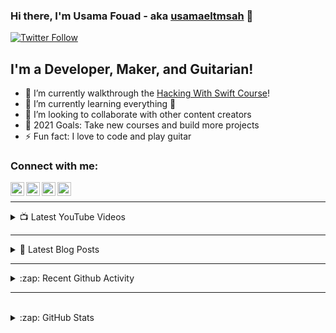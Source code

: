### Hi there, I'm Usama Fouad - aka [usamaeltmsah](https://www.linkedin.com/in/usama-fouad-270672110/) 👋

[![Twitter Follow](https://img.shields.io/twitter/follow/usama_fouad?color=1DA1F2&logo=twitter&style=for-the-badge)](https://twitter.com/usama_fouad)

## I'm a Developer, Maker, and Guitarian!

- 🔭 I’m currently walkthrough the [Hacking With Swift Course](https://www.hackingwithswift.com/100/)!
- 🌱 I’m currently learning everything 🤣
- 👯 I’m looking to collaborate with other content creators
- 🥅 2021 Goals: Take new courses and build more projects
- ⚡ Fun fact: I love to code and play guitar

### Connect with me:

[<img align="left" alt="Usama Fouad | YouTube" width="22px" src="https://cdn.jsdelivr.net/npm/simple-icons@v3/icons/youtube.svg" />][youtube]
[<img align="left" alt="Usama Fouad | Twitter" width="22px" src="https://cdn.jsdelivr.net/npm/simple-icons@v3/icons/twitter.svg" />][twitter]
[<img align="left" alt="Usama Fouad | LinkedIn" width="22px" src="https://cdn.jsdelivr.net/npm/simple-icons@v3/icons/linkedin.svg" />][linkedin]
[<img align="left" alt="Usama Fouad | Instagram" width="22px" src="https://cdn.jsdelivr.net/npm/simple-icons@v3/icons/instagram.svg" />][instagram]

<br />

---

<details>
  <summary>📺 Latest YouTube Videos</summary>
  
<!-- YOUTUBE:START -->
- [Arduino with photo-resistor (LDR sensor)](https://www.youtube.com/watch?v=EKOt_JjvD5A)
- [Minesweeper-AI CS50 AI](https://www.youtube.com/watch?v=WALsiz1YkO0)
- [Tic-Tac-Toc Ai CS50 Project 0](https://www.youtube.com/watch?v=2wItjesIV6w)
- [CS50 AI Project 0  Degrees](https://www.youtube.com/watch?v=pMbC5iQUV7M)
- [سورة الكهف بصوت الشيخ ماهر المعيقلي  #الجمعة](https://www.youtube.com/watch?v=s1nlyZKFIJM)
<!-- YOUTUBE:END -->
  
</details>

---

<details>
  <summary>📕 Latest Blog Posts</summary>

<!-- BLOG-POST-LIST:START -->
<!-- BLOG-POST-LIST:END -->

</details>

---

<details>
  <summary>:zap: Recent Github Activity</summary>

<!--START_SECTION:activity-->

</details>

---

<br />
<details>
  <summary>:zap: GitHub Stats</summary>
 <img align="left" alt="usamaeltmsah's GitHub Stats" src="https://github-readme-stats.codestackr.vercel.app/api?username=usamaeltmsah&show_icons=true&hide_border=true&theme=highcontrast" />
</details>

[twitter]: https://twitter.com/usama_fouad
[youtube]: https://www.youtube.com/channel/UCKV_YQHNBqjjriKHUfe-2jg?view_as=subscriber
[instagram]: https://instagram.com/usama_fouad
[linkedin]: https://www.linkedin.com/in/usama-fouad-270672110/
